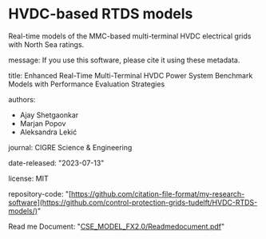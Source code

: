 # HVDC-based RTDS models
Real-time models of the MMC-based multi-terminal HVDC electrical grids with North Sea ratings.

message: If you use this software, please cite it using these metadata.

title: Enhanced Real-Time Multi-Terminal HVDC Power System Benchmark Models with Performance Evaluation Strategies

authors:
  - Ajay Shetgaonkar
  - Marjan Popov
  - Aleksandra Lekić

    
journal: CIGRE Science & Engineering

date-released: "2023-07-13"

license: MIT

repository-code: "[https://github.com/citation-file-format/my-research-software](https://github.com/control-protection-grids-tudelft/HVDC-RTDS-models/)"

Read me Document: "[CSE_MODEL_FX2.0/Readmedocument.pdf](https://github.com/control-protection-grids-tudelft/HVDC-RTDS-models/blob/main/CSE_MODEL_FX2.0/Readmedocument.pdf)"

